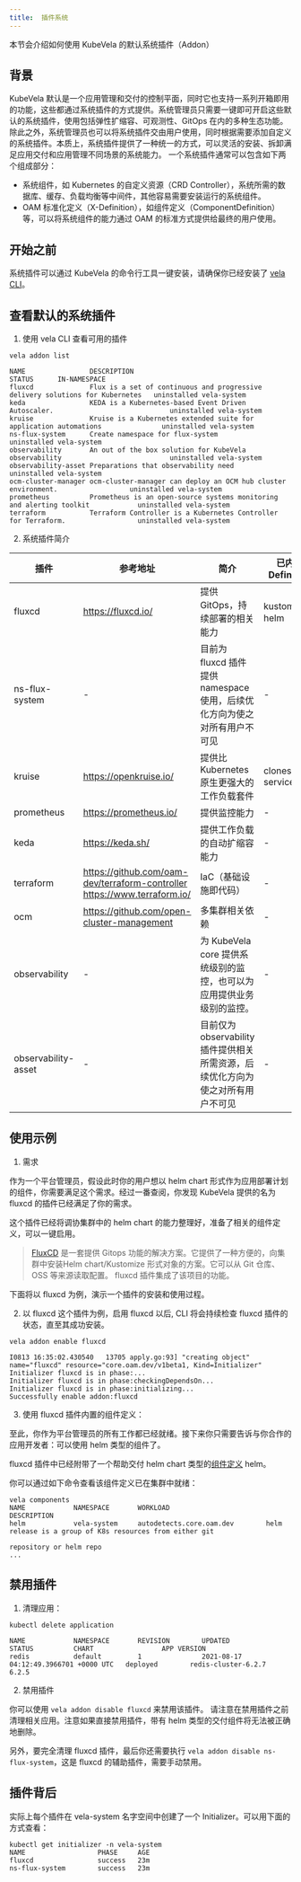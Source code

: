 ```yaml
---
title:  插件系统
---
```


本节会介绍如何使用 KubeVela 的默认系统插件（Addon）

## 背景

KubeVela 默认是一个应用管理和交付的控制平面，同时它也支持一系列开箱即用的功能，这些都通过系统插件的方式提供。系统管理员只需要一键即可开启这些默认的系统插件，使用包括弹性扩缩容、可观测性、GitOps 在内的多种生态功能。
除此之外，系统管理员也可以将系统插件交由用户使用，同时根据需要添加自定义的系统插件。本质上，系统插件提供了一种统一的方式，可以灵活的安装、拆卸满足应用交付和应用管理不同场景的系统能力。
一个系统插件通常可以包含如下两个组成部分：
- 系统组件，如 Kubernetes 的自定义资源（CRD Controller），系统所需的数据库、缓存、负载均衡等中间件，其他容易需要安装运行的系统组件。
- OAM 标准化定义（X-Definition），如组件定义（ComponentDefinition）等，可以将系统组件的能力通过 OAM 的标准方式提供给最终的用户使用。

## 开始之前

系统插件可以通过 KubeVela 的命令行工具一键安装，请确保你已经安装了 [vela CLI](../getting-started/quick-install#quick-install/#3-安装-kubevela-cli)。

## 查看默认的系统插件


1. 使用 vela CLI 查看可用的插件

```shell
vela addon list
```

```shell
NAME               	DESCRIPTION                                                                  	STATUS     	IN-NAMESPACE
fluxcd             	Flux is a set of continuous and progressive delivery solutions for Kubernetes	uninstalled	vela-system 
keda               	KEDA is a Kubernetes-based Event Driven Autoscaler.                          	uninstalled	vela-system 
kruise             	Kruise is a Kubernetes extended suite for application automations            	uninstalled	vela-system 
ns-flux-system     	Create namespace for flux-system                                             	uninstalled	vela-system 
observability      	An out of the box solution for KubeVela observability                        	uninstalled	vela-system 
observability-asset	Preparations that observability need                                         	uninstalled	vela-system 
ocm-cluster-manager	ocm-cluster-manager can deploy an OCM hub cluster environment.               	uninstalled	vela-system 
prometheus         	Prometheus is an open-source systems monitoring and alerting toolkit         	uninstalled	vela-system 
terraform          	Terraform Controller is a Kubernetes Controller for Terraform.               	uninstalled	vela-system 
```

2. 系统插件简介

| 插件                | 参考地址                                                     | 简介                                                         | 已内置Definition |
| ------------------- | ------------------------------------------------------------ | ------------------------------------------------------------ | ---------------- |
| fluxcd              | https://fluxcd.io/                                           | 提供 GitOps，持续部署的相关能力                              | kustomize、helm  |
| ns-flux-system      | -                                                            | 目前为 fluxcd 插件提供 namespace 使用，后续优化方向为使之对所有用户不可见 | -                |
| kruise              | https://openkruise.io/                                       | 提供比 Kubernetes 原生更强大的工作负载套件                   | cloneset-service |
| prometheus          | https://prometheus.io/                                       | 提供监控能力                                                 | -                |
| keda                | https://keda.sh/                                             | 提供工作负载的自动扩缩容能力                                 | -                |
| terraform           | https://github.com/oam-dev/terraform-controller <br />https://www.terraform.io/ | IaC（基础设施即代码）                                        | -                |
| ocm                 | https://github.com/open-cluster-management                   | 多集群相关依赖                                               | -                |
| observability       | -                                                            | 为 KubeVela core 提供系统级别的监控，也可以为应用提供业务级别的监控。 | -                |
| observability-asset | -                                                            | 目前仅为 observability 插件提供相关所需资源，后续优化方向为使之对所有用户不可见 | -                |



## 使用示例

1. 需求

作为一个平台管理员，假设此时你的用户想以 helm chart 形式作为应用部署计划的组件，你需要满足这个需求。经过一番查阅，你发现 KubeVela 提供的名为 fluxcd 的插件已经满足了你的需求。

这个插件已经将调协集群中的 helm chart 的能力整理好，准备了相关的组件定义，可以一键启用。

> [FluxCD](https://fluxcd.io/) 是一套提供 Gitops 功能的解决方案。它提供了一种方便的，向集群中安装Helm chart/Kustomize 形式对象的方案。它可以从 Git 仓库、OSS 等来源读取配置。
> fluxcd 插件集成了该项目的功能。

下面将以 fluxcd 为例，演示一个插件的安装和使用过程。

2. 以 fluxcd 这个插件为例，启用 fluxcd 以后, CLI 将会持续检查 fluxcd 插件的状态，直至其成功安装。

```shell
vela addon enable fluxcd
```

```shell
I0813 16:35:02.430540   13705 apply.go:93] "creating object" name="fluxcd" resource="core.oam.dev/v1beta1, Kind=Initializer"
Initializer fluxcd is in phase:...
Initializer fluxcd is in phase:checkingDependsOn...
Initializer fluxcd is in phase:initializing...
Successfully enable addon:fluxcd
```

3. 使用 fluxcd 插件内置的组件定义：

至此，你作为平台管理员的所有工作都已经就绪。接下来你只需要告诉与你合作的应用开发者：可以使用 helm 类型的组件了。

fluxcd 插件中已经附带了一个帮助交付 helm chart 类型的[组件定义](https://github.com/oam-dev/kubevela/blob/master/vela-templates/addons/fluxcd/definitions/helm-release.yaml) helm。

你可以通过如下命令查看该组件定义已在集群中就绪：

```shell
vela components
NAME            NAMESPACE       WORKLOAD                        DESCRIPTION                                                 
helm            vela-system     autodetects.core.oam.dev        helm release is a group of K8s resources from either git    
                                                                repository or helm repo                                     
...
```


## 禁用插件

1. 清理应用：

```shell
kubectl delete application
```
```shell
NAME            NAMESPACE       REVISION        UPDATED                                 STATUS          CHART                 APP VERSION
redis           default         1               2021-08-17 04:12:49.3966701 +0000 UTC   deployed        redis-cluster-6.2.7   6.2.5
```

2. 禁用插件

你可以使用 `vela addon disable fluxcd` 来禁用该插件。 请注意在禁用插件之前清理相关应用。注意如果直接禁用插件，带有 helm 类型的交付组件将无法被正确地删除。

另外，要完全清理 fluxcd 插件，最后你还需要执行 `vela addon disable ns-flux-system`，这是 fluxcd 的辅助插件，需要手动禁用。

## 插件背后

实际上每个插件在 vela-system 名字空间中创建了一个 Initializer。可以用下面的方式查看：

```shell
kubectl get initializer -n vela-system
NAME                  PHASE     AGE
fluxcd                success   23m
ns-flux-system        success   23m
```
